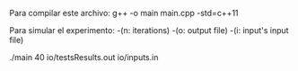 Para compilar este archivo: g++ -o main main.cpp -std=c++11

Para simular el experimento:
-(n: iterations)
-(o: output file)
-(i: input's input file)

./main 40 io/testsResults.out io/inputs.in